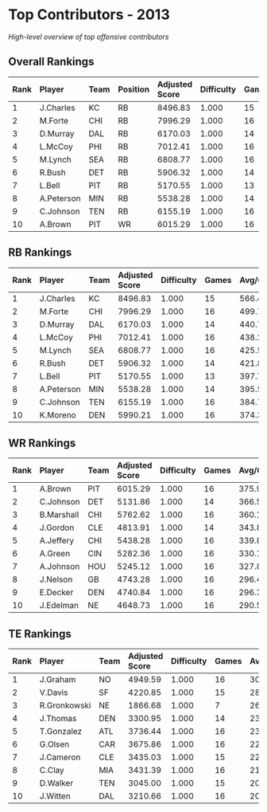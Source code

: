 # Top Contributors - 2013

*High-level overview of top offensive contributors*

## Overall Rankings

| Rank | Player     | Team | Position | Adjusted Score | Difficulty | Games | Avg/Game | Typical | Consistency | Trend      |
| :----| :----------| :----| :--------| :--------------| :----------| :-----| :--------| :-------| :-----------| :----------|
| 1    | J.Charles  | KC   | RB       | 8496.83        | 1.000      | 15    | 566.46   | 532.66  | 6/3/6       | Decreasing |
| 2    | M.Forte    | CHI  | RB       | 7996.29        | 1.000      | 16    | 499.77   | 503.26  | 8/2/6       | Decreasing |
| 3    | D.Murray   | DAL  | RB       | 6170.03        | 1.000      | 14    | 440.72   | 421.80  | 6/2/6       | Stable     |
| 4    | L.McCoy    | PHI  | RB       | 7012.41        | 1.000      | 16    | 438.28   | 425.60  | 8/2/6       | Increasing |
| 5    | M.Lynch    | SEA  | RB       | 6808.77        | 1.000      | 16    | 425.55   | 448.10  | 8/3/5       | Increasing |
| 6    | R.Bush     | DET  | RB       | 5906.32        | 1.000      | 14    | 421.88   | 400.75  | 6/2/6       | Decreasing |
| 7    | L.Bell     | PIT  | RB       | 5170.55        | 1.000      | 13    | 397.73   | 359.17  | 3/4/6       | Stable     |
| 8    | A.Peterson | MIN  | RB       | 5538.28        | 1.000      | 14    | 395.59   | 425.96  | 7/0/7       | Stable     |
| 9    | C.Johnson  | TEN  | RB       | 6155.19        | 1.000      | 16    | 384.70   | 378.39  | 8/3/5       | Increasing |
| 10   | A.Brown    | PIT  | WR       | 6015.29        | 1.000      | 16    | 375.96   | 368.64  | 8/4/4       | Increasing |

## RB Rankings

| Rank | Player     | Team | Adjusted Score | Difficulty | Games | Avg/Game | Typical | Consistency | Trend      |
| :----| :----------| :----| :--------------| :----------| :-----| :--------| :-------| :-----------| :----------|
| 1    | J.Charles  | KC   | 8496.83        | 1.000      | 15    | 566.46   | 532.66  | 6/3/6       | Decreasing |
| 2    | M.Forte    | CHI  | 7996.29        | 1.000      | 16    | 499.77   | 503.26  | 8/2/6       | Decreasing |
| 3    | D.Murray   | DAL  | 6170.03        | 1.000      | 14    | 440.72   | 421.80  | 6/2/6       | Stable     |
| 4    | L.McCoy    | PHI  | 7012.41        | 1.000      | 16    | 438.28   | 425.60  | 8/2/6       | Increasing |
| 5    | M.Lynch    | SEA  | 6808.77        | 1.000      | 16    | 425.55   | 448.10  | 8/3/5       | Increasing |
| 6    | R.Bush     | DET  | 5906.32        | 1.000      | 14    | 421.88   | 400.75  | 6/2/6       | Decreasing |
| 7    | L.Bell     | PIT  | 5170.55        | 1.000      | 13    | 397.73   | 359.17  | 3/4/6       | Stable     |
| 8    | A.Peterson | MIN  | 5538.28        | 1.000      | 14    | 395.59   | 425.96  | 7/0/7       | Stable     |
| 9    | C.Johnson  | TEN  | 6155.19        | 1.000      | 16    | 384.70   | 378.39  | 8/3/5       | Increasing |
| 10   | K.Moreno   | DEN  | 5990.21        | 1.000      | 16    | 374.39   | 337.45  | 8/0/8       | Stable     |

## WR Rankings

| Rank | Player     | Team | Adjusted Score | Difficulty | Games | Avg/Game | Typical | Consistency | Trend      |
| :----| :----------| :----| :--------------| :----------| :-----| :--------| :-------| :-----------| :----------|
| 1    | A.Brown    | PIT  | 6015.29        | 1.000      | 16    | 375.96   | 368.64  | 8/4/4       | Increasing |
| 2    | C.Johnson  | DET  | 5131.86        | 1.000      | 14    | 366.56   | 352.00  | 6/3/5       | Stable     |
| 3    | B.Marshall | CHI  | 5762.62        | 1.000      | 16    | 360.16   | 355.70  | 8/0/8       | Stable     |
| 4    | J.Gordon   | CLE  | 4813.91        | 1.000      | 14    | 343.85   | 323.57  | 6/1/7       | Increasing |
| 5    | A.Jeffery  | CHI  | 5438.28        | 1.000      | 16    | 339.89   | 333.41  | 8/2/6       | Stable     |
| 6    | A.Green    | CIN  | 5282.36        | 1.000      | 16    | 330.15   | 315.69  | 8/3/5       | Stable     |
| 7    | A.Johnson  | HOU  | 5245.12        | 1.000      | 16    | 327.82   | 332.75  | 8/0/8       | Stable     |
| 8    | J.Nelson   | GB   | 4743.28        | 1.000      | 16    | 296.46   | 247.35  | 4/5/7       | Decreasing |
| 9    | E.Decker   | DEN  | 4740.84        | 1.000      | 16    | 296.30   | 214.50  | 7/2/7       | Decreasing |
| 10   | J.Edelman  | NE   | 4648.73        | 1.000      | 16    | 290.55   | 272.42  | 8/0/8       | Increasing |

## TE Rankings

| Rank | Player       | Team | Adjusted Score | Difficulty | Games | Avg/Game | Typical | Consistency | Trend      |
| :----| :------------| :----| :--------------| :----------| :-----| :--------| :-------| :-----------| :----------|
| 1    | J.Graham     | NO   | 4949.59        | 1.000      | 16    | 309.35   | 303.06  | 8/1/7       | Decreasing |
| 2    | V.Davis      | SF   | 4220.85        | 1.000      | 15    | 281.39   | 255.81  | 6/3/6       | Stable     |
| 3    | R.Gronkowski | NE   | 1866.68        | 1.000      | 7     | 266.67   | 251.70  | 2/0/5       | Decreasing |
| 4    | J.Thomas     | DEN  | 3300.95        | 1.000      | 14    | 235.78   | 241.81  | 5/1/8       | Stable     |
| 5    | T.Gonzalez   | ATL  | 3736.44        | 1.000      | 16    | 233.53   | 179.03  | 5/4/7       | Stable     |
| 6    | G.Olsen      | CAR  | 3675.86        | 1.000      | 16    | 229.74   | 235.41  | 7/2/7       | Increasing |
| 7    | J.Cameron    | CLE  | 3435.03        | 1.000      | 15    | 229.00   | 190.46  | 6/1/8       | Decreasing |
| 8    | C.Clay       | MIA  | 3431.39        | 1.000      | 16    | 214.46   | 169.76  | 8/0/8       | Decreasing |
| 9    | D.Walker     | TEN  | 3045.00        | 1.000      | 15    | 203.00   | 195.75  | 7/3/5       | Stable     |
| 10   | J.Witten     | DAL  | 3210.66        | 1.000      | 16    | 200.67   | 142.89  | 8/2/6       | Increasing |

